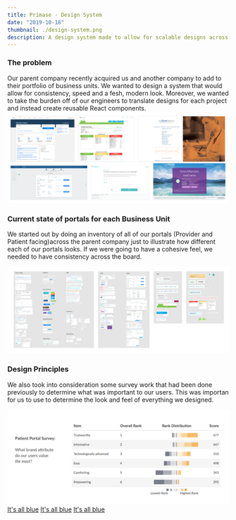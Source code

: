 ```yaml
---
title: Primase - Design System
date: "2019-10-18"
thumbnail: ./design-system.png
description: A design system made to allow for scalable designs across multipe platforms and business units.
---
```

### The problem 
Our parent company recently acquired us and another company to add to their portfolio of business units. We wanted to design a system that would allow for consistency, speed and a fesh, modern look. Moreover, we wanted to take the burden off of our engineers to translate designs for each project and instead create reusable React components.
![It's all blue](./portals.png)

### Current state of portals for each Business Unit
We started out by doing an inventory of all of our portals (Provider and Patient facing)across the parent company just to illustrate how different each of our portals looks. If we were going to have a cohesive feel, we needed to have consistency across the board.

![It's all blue](./components.png)
### Design Principles
We also took into consideration some survey work that had been done previously to determine what was important to our users. This was importan for us to use to determine the look and feel of everything we designed.

![It's all blue](./surveys.png)
[It's all blue](./panels.png)
[It's all blue](./primary-buttons.png)
[It's all blue](./depth.png)

